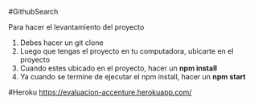 #GithubSearch

Para hacer el levantamiento del proyecto 

1. Debes hacer un git clone
2. Luego que tengas el proyecto en tu computadora, ubicarte en el proyecto
3. Cuando estes ubicado en el proyecto, hacer un **npm install**
4. Ya cuando se termine de ejecutar el npm install, hacer un **npm start**


#Heroku
https://evaluacion-accenture.herokuapp.com/